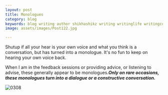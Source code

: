 ```yaml
---
layout: post
title: Monologues
category: blog
keywords: blog writing author shikhashikz writing writinglife writingcommunity dailyblogpost dailyblogpostchallenge happiness suffering life experiences 
image: assets/images/Post122.jpg

---
```

Shutup if all your hear is your own voice and what you think is a conversation, but has turned into a monologue. It's no fun to keep on hearing your own voice back.

When I am in the feedback sessions or providing advice, or listening to advise, these generally appear to be monologues.***Only on rare occasions, these monologues turn into a dialogue or a constructive conversation.***

![0308](https://user-images.githubusercontent.com/21696121/127989362-a705d233-d7a6-4555-80e0-0a3ca988fdeb.jpg)


